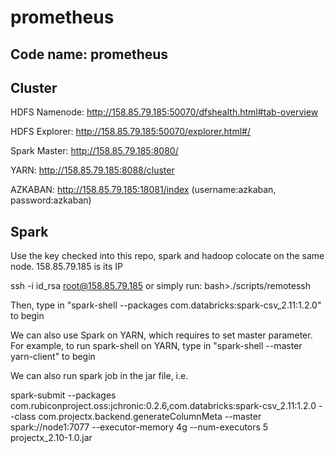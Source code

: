 # prometheus

Code name: prometheus
---------------------

Cluster
-------

HDFS Namenode: http://158.85.79.185:50070/dfshealth.html#tab-overview

HDFS Explorer: http://158.85.79.185:50070/explorer.html#/

Spark Master: http://158.85.79.185:8080/

YARN: http://158.85.79.185:8088/cluster

AZKABAN: http://158.85.79.185:18081/index (username:azkaban, password:azkaban)

Spark
-----

Use the key checked into this repo, spark and hadoop colocate on the same node. 158.85.79.185 is its IP

ssh -i id_rsa root@158.85.79.185
or simply run: bash>./scripts/remotessh

Then, type in "spark-shell --packages com.databricks:spark-csv_2.11:1.2.0" to begin

We can also use Spark on YARN, which requires to set master parameter. For example, to run spark-shell on YARN, type in "spark-shell --master yarn-client" to begin

We can also run spark job in the jar file, i.e.

spark-submit --packages com.rubiconproject.oss:jchronic:0.2.6,com.databricks:spark-csv_2.11:1.2.0 --class com.projectx.backend.generateColumnMeta --master spark://node1:7077 --executor-memory 4g --num-executors 5 projectx_2.10-1.0.jar